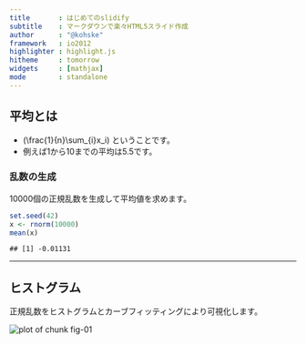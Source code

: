 ```yaml
---
title       : はじめてのslidify
subtitle    : マークダウンで楽々HTML5スライド作成
author      : "@kohske"
framework   : io2012
highlighter : highlight.js
hitheme     : tomorrow
widgets     : [mathjax]
mode        : standalone
---
```


## 平均とは
 
- \(\frac{1}{n}\sum_{i}x_i\) ということです。
- 例えば1から10までの平均は5.5です。

### 乱数の生成

10000個の正規乱数を生成して平均値を求めます。


```r
set.seed(42)
x <- rnorm(10000)
mean(x)
```

```
## [1] -0.01131
```


---

## ヒストグラム

正規乱数をヒストグラムとカーブフィッティングにより可視化します。

<img src="assets/fig/fig-01.png" title="plot of chunk fig-01" alt="plot of chunk fig-01" style="display: block; margin: auto;" />

